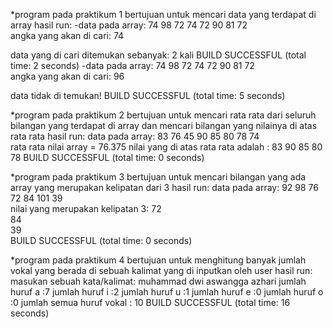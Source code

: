 *program pada praktikum 1 bertujuan untuk mencari data yang terdapat di array
hasil run:
-data pada array:
74	98	72	74	72	90	81	72	
 angka yang akan di cari: 
74

 data yang di cari ditemukan sebanyak: 2 kali
BUILD SUCCESSFUL (total time: 2 seconds)
-data pada array:
74	98	72	74	72	90	81	72	
 angka yang akan di cari: 
96

 data tidak di temukan!
BUILD SUCCESSFUL (total time: 5 seconds)

*program pada praktikum 2 bertujuan untuk mencari rata rata dari seluruh bilangan yang terdapat di array dan mencari bilangan yang nilainya 
 di atas rata rata
hasil run:
data pada array: 
83	76	45	90	85	80	78	74	
 rata rata nilai array = 76.375
 nilai yang di atas rata rata adalah : 83	90	85	80	78	BUILD SUCCESSFUL (total time: 0 seconds)

*program pada praktikum 3 bertujuan untuk mencari bilangan yang ada array yang merupakan kelipatan dari 3
hasil run:
data pada array: 92	98	76	72	84	101	39	
nilai yang merupakan kelipatan 3: 
72	
84	
39	
BUILD SUCCESSFUL (total time: 0 seconds)

*program pada praktikum 4 bertujuan untuk menghitung banyak jumlah vokal yang berada di sebuah kalimat yang di inputkan oleh user
hasil run:
masukan sebuah kata/kalimat: 
muhammad dwi aswangga azhari
jumlah huruf a :7
jumlah huruf i :2
jumlah huruf u :1
jumlah huruf e :0
jumlah huruf o :0
jumlah semua huruf vokal : 10
BUILD SUCCESSFUL (total time: 16 seconds)

